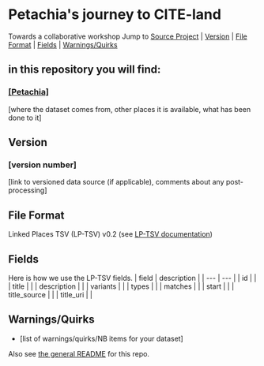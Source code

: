 # Petachia's journey to CITE-land
Towards a collaborative workshop
Jump to [Source Project](#source-project) | [Version](#version) | [File Format](#file-format) | [Fields](#fields) | [Warnings/Quirks](#warningsquirks)

## in this repository you will find:
### [[Petachia]](#)
[where the dataset comes from, other places it is available, what has been done to it]

## Version
### [version number]
[link to versioned data source (if applicable), comments about any post-processing]

## File Format
Linked Places TSV (LP-TSV) v0.2 (see [LP-TSV documentation](https://github.com/LinkedPasts/linked-places/blob/master/tsv_0.2.md))

## Fields
Here is how we use the LP-TSV fields.
| field | description |
| --- | --- |
| id |  |
| title |  |
| description |  |
| variants |  |
| types |  |
| matches |  |
| start |  |
| title_source |  |
| title_uri | |

## Warnings/Quirks
- [list of warnings/quirks/NB items for your dataset] 




Also see [the general README](https://github.com/Hist-ME/URIs/blob/master/README.md) for this repo.
